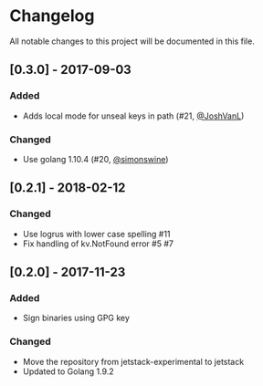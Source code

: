 # Changelog

All notable changes to this project will be documented in this file.

## [0.3.0] - 2017-09-03

### Added

* Adds local mode for unseal keys in path (#21, [@JoshVanL](https://github.com/JoshVanL))

### Changed

* Use golang 1.10.4 (#20, [@simonswine](https://github.com/simonswine))

## [0.2.1] - 2018-02-12

### Changed

* Use logrus with lower case spelling #11
* Fix handling of kv.NotFound error #5 #7

## [0.2.0] - 2017-11-23

### Added

* Sign binaries using GPG key

### Changed

* Move the repository from jetstack-experimental to jetstack
* Updated to Golang 1.9.2
